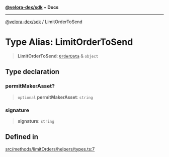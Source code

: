 [**@velora-dex/sdk**](../README.md) • **Docs**

***

[@velora-dex/sdk](../globals.md) / LimitOrderToSend

# Type Alias: LimitOrderToSend

> **LimitOrderToSend**: [`OrderData`](OrderData.md) & `object`

## Type declaration

### permitMakerAsset?

> `optional` **permitMakerAsset**: `string`

### signature

> **signature**: `string`

## Defined in

[src/methods/limitOrders/helpers/types.ts:7](https://github.com/paraswap/paraswap-sdk/blob/master/src/methods/limitOrders/helpers/types.ts#L7)
